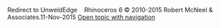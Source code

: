 ---
---

Redirect to UnweldEdge&#160;
&#160;
Rhinoceros 6 © 2010-2015 Robert McNeel &amp; Associates.11-Nov-2015
 [Open topic with navigation](unweldedge.html) 

